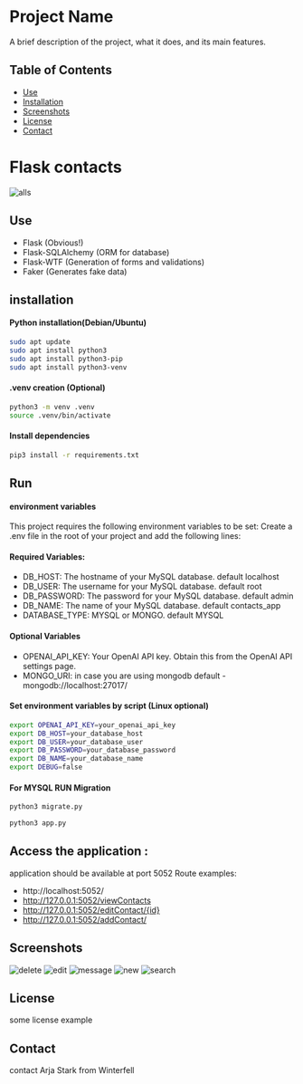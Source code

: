 # Project Name

A brief description of the project, what it does, and its main features.

## Table of Contents

- [Use](#use)
- [Installation](#installation)
- [Screenshots](#Screenshots)
- [License](#license)
- [Contact](#contact)


# Flask contacts

![alls](https://github.com/tanrax/flask-contacts/raw/master/screenshots/alls.jpg)

## Use

* Flask (Obvious!)
* Flask-SQLAlchemy (ORM for database)
* Flask-WTF (Generation of forms and validations)
* Faker (Generates fake data)

## installation
#### Python installation(Debian/Ubuntu)
```bash
sudo apt update
sudo apt install python3
sudo apt install python3-pip
sudo apt install python3-venv

```
#### .venv creation (Optional)
```bash
python3 -m venv .venv
source .venv/bin/activate
```

#### Install dependencies
```bash
pip3 install -r requirements.txt
```


## Run

#### environment variables
This project requires the following environment variables to be set:
Create a .env file in the root of your project and add the following lines:
#### Required Variables:

 - DB_HOST: The hostname of your MySQL database. default localhost
 - DB_USER: The username for your MySQL database. default root
 - DB_PASSWORD: The password for your MySQL database. default admin
 - DB_NAME: The name of your MySQL database. default contacts_app
 - DATABASE_TYPE: MYSQL or MONGO. default MYSQL

#### Optional Variables
 - OPENAI_API_KEY: Your OpenAI API key. Obtain this from the OpenAI API settings page.
 - MONGO_URI: in case you are using mongodb default - mongodb://localhost:27017/

#### Set environment variables by script (Linux optional)
```bash
export OPENAI_API_KEY=your_openai_api_key
export DB_HOST=your_database_host
export DB_USER=your_database_user
export DB_PASSWORD=your_database_password
export DB_NAME=your_database_name
export DEBUG=false
```


#### For MYSQL RUN Migration
```bash
python3 migrate.py
```


```bash
python3 app.py
```

## Access the application :
application should be available at port 5052
Route examples:
- http://localhost:5052/
- http://127.0.0.1:5052/viewContacts
- http://127.0.0.1:5052/editContact/{id}
- http://127.0.0.1:5052/addContact/

## Screenshots

![delete](https://github.com/tanrax/flask-contacts/raw/master/screenshots/delete.jpg)
![edit](https://github.com/tanrax/flask-contacts/raw/master/screenshots/edit.jpg)
![message](https://github.com/tanrax/flask-contacts/raw/master/screenshots/message.jpg)
![new](https://github.com/tanrax/flask-contacts/raw/master/screenshots/new.jpg)
![search](https://github.com/tanrax/flask-contacts/raw/master/screenshots/search.jpg)

## License
some license example

## Contact
contact Arja Stark from Winterfell
```